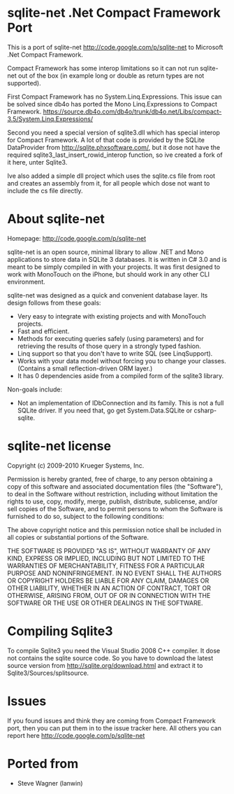 sqlite-net .Net Compact Framework Port 
==============
This is a port of sqlite-net http://code.google.com/p/sqlite-net to Microsoft .Net Compact Framework.

Compact Framework has some interop limitations so it can not run sqlite-net out of the box (in example long or double as return types are not supported). 

First Compact Framework has no System.Linq.Expressions. This issue can be solved since db4o has ported the Mono Linq.Expressions to Compact Framework. https://source.db4o.com/db4o/trunk/db4o.net/Libs/compact-3.5/System.Linq.Expressions/

Second you need a special version of sqlite3.dll which has special interop for Compact Framework. A lot of that code is provided by the SQLite DataProvider from http://sqlite.phxsoftware.com/, but it dose not have the required sqlite3_last_insert_rowid_interop function, so ive created a fork of it here, unter Sqlite3.

Ive also added a simple dll project which uses the sqlite.cs file from root and creates an assembly from it, for all people which dose not want to include the cs file directly.

About sqlite-net
==============
Homepage: http://code.google.com/p/sqlite-net

sqlite-net is an open source, minimal library to allow .NET and Mono applications to store data in SQLite 3 databases. It is written in C# 3.0 and is meant to be simply compiled in with your projects. It was first designed to work with MonoTouch  on the iPhone, but should work in any other CLI environment.

sqlite-net was designed as a quick and convenient database layer. Its design follows from these goals:

* Very easy to integrate with existing projects and with MonoTouch projects. 
* Fast and efficient. 
* Methods for executing queries safely (using parameters) and for retrieving the results of those query in a strongly typed fashion. 
* Linq support so that you don't have to write SQL (see LinqSupport). 
* Works with your data model without forcing you to change your classes. (Contains a small reflection-driven ORM layer.) 
* It has 0 dependencies aside from a compiled form of the sqlite3 library. 

Non-goals include:
* Not an implementation of IDbConnection and its family. This is not a full SQLite driver. If you need that, go get System.Data.SQLite or csharp-sqlite. 
    
sqlite-net license
============
Copyright (c) 2009-2010 Krueger Systems, Inc.

Permission is hereby granted, free of charge, to any person obtaining a copy
of this software and associated documentation files (the "Software"), to deal
in the Software without restriction, including without limitation the rights
to use, copy, modify, merge, publish, distribute, sublicense, and/or sell
copies of the Software, and to permit persons to whom the Software is
furnished to do so, subject to the following conditions:

The above copyright notice and this permission notice shall be included in
all copies or substantial portions of the Software.

THE SOFTWARE IS PROVIDED "AS IS", WITHOUT WARRANTY OF ANY KIND, EXPRESS OR
IMPLIED, INCLUDING BUT NOT LIMITED TO THE WARRANTIES OF MERCHANTABILITY,
FITNESS FOR A PARTICULAR PURPOSE AND NONINFRINGEMENT. IN NO EVENT SHALL THE
AUTHORS OR COPYRIGHT HOLDERS BE LIABLE FOR ANY CLAIM, DAMAGES OR OTHER
LIABILITY, WHETHER IN AN ACTION OF CONTRACT, TORT OR OTHERWISE, ARISING FROM,
OUT OF OR IN CONNECTION WITH THE SOFTWARE OR THE USE OR OTHER DEALINGS IN
THE SOFTWARE.
	
Compiling Sqlite3
============
To compile Sqlite3 you need the Visual Studio 2008 C++ compiler. It dose not contains the sqlite source code. So you have to download the latest source version from http://sqlite.org/download.html and extract it to Sqlite3/Sources/splitsource.
	
Issues
============
If you found issues and think they are coming from Compact Framework port, then you can put them in to the issue tracker here. All others you can report here http://code.google.com/p/sqlite-net

Ported from
============
- Steve Wagner (lanwin)